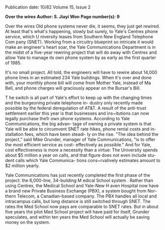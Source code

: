 Publication date: 10/82
Volume 15, Issue 2

**Over the wires**
**Author: S. Jiayi Won**
**Page number(s): 9**

Over the wires 
Old phone systems never die, it seems, 
they just get rewired. At least that's 
what's happening, slowly but surely, to 
Yale's Centrex phone service, which 
U niversity 
leases from 
Southern New England Telephone 
Com pany (SNET). Working from a 
circuitry blueprint so intricate it would 
make an engineer's heart soar, the Yale 
Communications Department is in the 
midst of a five-year rewiring project 
that will do away with Centrex and 
allow Yale to manage its own phone 
system by as early as the first quarter 
of 1985. 

It's no small project. All told, the 
engineers will have to rewire about 
14,000 phone lines in an estimated 234 
Yale buildings. When it's over and 
done with, your monthly phone bill 
will come from Mother Yale, instead of 
Ma Bell, and phone charges will 
graciously appear on the Bursar's Bill. 

T he switch is all part of Yale's effort 
to keep up with the changing times and 
the burgeoning private telephone in-
dustry only recently made possible by 
the federal deregulation of AT&T. A 
result of the anti-trust settlement 
earlier this year is that businesses and 
ins~itutions can now legally purchase 
the1r own phone systems. According to 
Yale Communications, the big advan-
tage of owning a private system is that 
Yale will be able to circumvent SNET 
rate hikes, phone rental costs and in-
stallation fees, which have been steadi-
ly on the rise. "The idea behind the 
project," said Mike Grunder, manager 
of Yale Communications, "is to offer 
the most efficient service as cost-
effectively as possible." And for Yale, 
cost effectiveness is more a necessity 
than a virtue: The University spends 
about $5 million a year on calls, and 
that figure does not even include stu-
dent calls which Yale Communica-
tions cons~rvatively estimates amount 
to $2 million yearly. 

Yale Communications 
has just 
recently completed the first phase of 
the project: the 6,000-line, 34-building 
M edical School system . Rather than 
using Centrex, the Medical School and 
Yale-New H aven Hospital now have a 
brand new Private Business Exchange 
(PBX), a system bought from Nor-
thern Telecom, 
a 
Canadian-based 
company. The PBX handles all local 
and intracampus calls, but long 
distance 
is still 
switched 
through 
SNET. The rates the Med School now 
pays are comparable to SNET rates. 
But in about five years the pilot Med 
School project will have paid for itself, 
Grunder speculates, and within ten 
years the Med School will actually be 
saving money on the system.